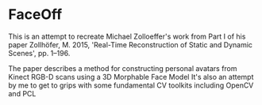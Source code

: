 # FaceOff
This is an attempt to recreate Michael Zolloeffer's work from Part I of his paper Zollhöfer, M. 2015, 'Real-Time Reconstruction of Static and Dynamic Scenes', pp. 1–196.

The paper describes a method for constructing personal avatars from Kinect RGB-D scans using a 3D Morphable Face Model
It's also an attempt by me to get to grips with some fundamental CV toolkits including OpenCV and PCL


